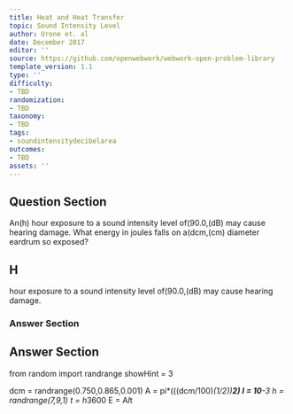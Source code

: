 ```yaml
---
title: Heat and Heat Transfer
topic: Sound Intensity Level
author: Urone et. al
date: December 2017
editor: ''
source: https://github.com/openwebwork/webwork-open-problem-library
template_version: 1.1
type: ''
difficulty:
- TBD
randomization:
- TBD
taxonomy:
- TBD
tags:
- soundintensitydecibelarea
outcomes:
- TBD
assets: ''
---
```


## Question Section 

An(h) hour exposure to a sound intensity level of(90.0,(dB) may cause hearing damage.
What energy in joules falls on a(dcm,(cm) diameter eardrum so exposed?

## H
hour exposure to a sound intensity level of(90.0,(dB) may cause hearing damage.
### Answer Section


## Answer Section

from random import randrange
showHint = 3

dcm = randrange(0.750,0.865,0.001)
A = pi*(((dcm/100)*(1/2))**2)
I = 10**-3
h = randrange(7,9,1)
t = h*3600
E = A*I*t